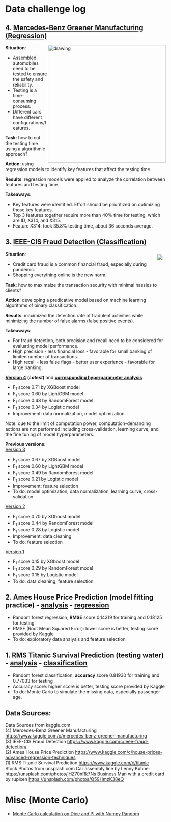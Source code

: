 # Data challenge log
## 4. [Mercedes-Benz Greener Manufacturing (Regression)](https://github.com/er1czz/data_challenges/blob/master/Mercedes_Manufacturing_v2.ipynb)
<img src="https://github.com/er1czz/data_challenges/blob/master/car_740_480.jpg?raw=true" align = "right" alt="drawing" width="370"> 

<b>Situation</b>:  
- Assembled automobiles need to be tested to ensure the safety and reliability.  
- Testing is a time-consuming process.     
- Different cars have different configurations/features.  

<b>Task</b>: how to cut the testing time using a algorithmic approach?    

<b>Action</b>: using regression models to identify key features that affect the testing time.  

<b>Results</b>: regression models were applied to analyze the correlation between features and testing time.  

<b>Takeaways</b>:  
- Key features were identified. Effort should be prioritized on optimizing those key features.  
- Top 3 features together require more than 40% time for testing, which are ID, X314, and X315.  
- Feature X314: took 35.8% testing time, about 36 seconds average.  

## 3. [IEEE-CIS Fraud Detection (Classification)](https://github.com/er1czz/kaggle/blob/master/Fraud_Detection_fullset_4.ipynb)
<img src="https://github.com/er1czz/data_challenges/blob/master/unsplash_transaction.JPG?raw=true" align = "right" style = "border:10px solid white">  

<b>Situation</b>:
- Credit card fraud is a common financial fraud, especially during pandemic.
- Shopping everything online is the new norm.

<b>Task</b>: how to maximaize the transaction security with minimal hassles to clients?

<b>Action</b>: developing a predicative model based on machine learning algorithms of binary classification.

<b>Results</b>: maximized the detection rate of fradulent activities while minimizing the number of false alarms (false positive events).

<b>Takeaways</b>: 
- For fraud detection, both precision and recall need to be considered for evaluating model performance.
- High precision - less financial loss - favorable for small banking of limited number of transactions.
- High recall - less false flags - better user experience - favorable for large banking.

[<b> Version 4</b>](https://github.com/er1czz/kaggle/blob/master/Fraud_Detection_fullset_4.ipynb) <b>(<em>Latest</em>)</b> and [<b>corresponding hyperparameter analysis</b>](https://github.com/er1czz/kaggle/blob/master/XGB_opt.ipynb)  
- F<sub>1</sub> score 0.71 by XGBoost model
- F<sub>1</sub> score 0.60 by LightGBM model
- F<sub>1</sub> score 0.48 by RandomForest model 
- F<sub>1</sub> score 0.34 by Logistic model 
- Improvement: data normalization, model optimization   

Note: due to the limit of computation power, computation-demanding actions are not performed including cross-validation, learning curve, and the fine tuning of model hyperparameters.

<b> Previous versions:</b>  
[Version 3](https://github.com/er1czz/kaggle/blob/master/Fraud_Detection_fullset_3.ipynb)   
- F<sub>1</sub> score 0.67 by XGBoost model
- F<sub>1</sub> score 0.60 by LightGBM model
- F<sub>1</sub> score 0.49 by RandomForest model 
- F<sub>1</sub> score 0.21 by Logistic model 
- Improvement: feature selection
- To do: model optimization, data normalization, learning curve, cross-validation

[Version 2](https://github.com/er1czz/kaggle/blob/master/Fraud_Detection_fullset_2.ipynb)
- F<sub>1</sub> score 0.70 by XGboost model 
- F<sub>1</sub> score 0.44 by RandomForest model 
- F<sub>1</sub> score 0.28 by Logistic model 
- Improvement: data cleaning
- To do: feature selection

[Version 1](https://github.com/er1czz/kaggle/blob/master/Fraud_Detection_fullset.ipynb)   
- F<sub>1</sub> score 0.15 by XGboost model 
- F<sub>1</sub> score 0.29 by RandomForest model 
- F<sub>1</sub> score 0.15 by Logistic model 
- To do: data cleaning, feature selection 
## 2. Ames House Price Prediction (model fitting practice) - [analysis](https://github.com/er1czz/kaggle/blob/master/House_prices_analysis.ipynb) - [regression](https://github.com/er1czz/kaggle/blob/master/House_prices_regression.ipynb)
- Random forest regression, **RMSE** score 0.14319 for training and 0.18125 for testing 
- RMSE (Root Mean Squared Error): lower score is better, testing score provided by Kaggle
- To do: exploratory data analysis and feature selection
## 1. RMS Titanic Survival Prediction (testing water) - [analysis](https://github.com/er1czz/kaggle/blob/master/Titanic_analysis.ipynb) - [classification](https://github.com/er1czz/kaggle/blob/master/Titanic_classifier.ipynb)
- Random forest classification, **accuracy** score 0.81930 for training and 0.77033 for testing
- Accuracy score: higher score is better, testing score provided by Kaggle
- To do: Monte Carlo to simulate the missing data, especially passenger age.

## Data Sources:
Data Sources from kaggle.com  
\(4\) Mercedes-Benz Greener Manufacturing  https://www.kaggle.com/c/mercedes-benz-greener-manufacturing  
\(3\) IEEE-CIS Fraud Detection https://www.kaggle.com/c/ieee-fraud-detection/  
\(2\) Ames House Price Prediction https://www.kaggle.com/c/house-prices-advanced-regression-techniques  
\(1\) RMS Titanic Survival Prediction  https://www.kaggle.com/c/titanic  
Stock Photos from unsplash.com
Car assembly line by Lenny Kuhne: https://unsplash.com/photos/jHZ70nRk7Ns
Business Man with a credit card by rupixen https://unsplash.com/photos/Q59HmzK38eQ

# Misc (Monte Carlo)
- [Monte Carlo calculation on Dice and Pi with Numpy Random](https://github.com/er1czz/kaggle/blob/master/Monte%20Carlo's%20Dice%20and%20Pi.ipynb)
